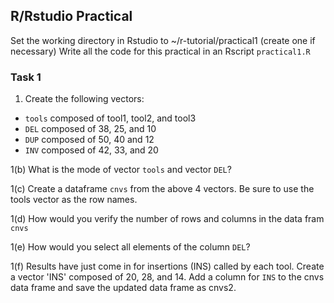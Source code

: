 ## R/Rstudio Practical 

Set the working directory in Rstudio to ~/r-tutorial/practical1 (create one if necessary)
Write all the code for this practical in an Rscript ``practical1.R``

### Task 1

1. Create the following vectors: 
- `tools` composed of tool1, tool2, and tool3
- `DEL` composed of 38, 25, and 10
- `DUP` composed of 50, 40 and 12
- `INV` composed of 42, 33, and 20

1(b) What is the mode of vector `tools` and vector `DEL`?  

1(c) Create a dataframe `cnvs` from the above 4 vectors. Be sure to use the tools vector as the row names. 

1(d) How would you verify the number of rows and columns in the data fram `cnvs`

1(e) How would you select all elements of the column `DEL`? 

1(f) Results have just come in for insertions (INS) called by each tool. Create a vector 'INS' composed of 20, 28, and 14. Add a column for `INS` to the cnvs data frame and save the updated data frame as cnvs2. 

